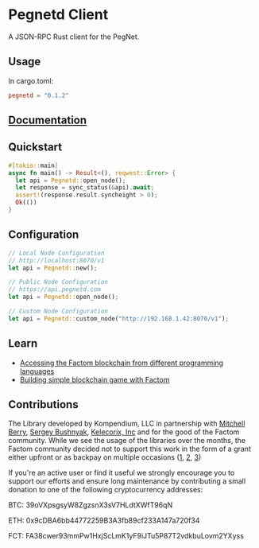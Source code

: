# Pegnetd Client

A JSON-RPC Rust client for the PegNet.

## Usage
In cargo.toml:
```toml
pegnetd = "0.1.2"
```

## [Documentation](https://docs.rs/pegnetd)

## Quickstart
```rust
#[tokio::main]
async fn main() -> Result<(), reqwest::Error> {
  let api = Pegnetd::open_node();
  let response = sync_status(&api).await;
  assert!(response.result.syncheight > 0);
  Ok(())
}
```

## Configuration
```rust
// Local Node Configuration
// http://localhost:8070/v1
let api = Pegnetd::new();

// Public Node Configuration
// https://api.pegnetd.com
let api = Pegnetd::open_node();

// Custom Node Configuration
let api = Pegnetd::custom_node("http://192.168.1.42:8070/v1");
```

## Learn
- [Accessing the Factom blockchain from different programming languages](https://medium.com/kompendium-developments/accessing-factom-blockchain-from-different-programming-languages-7f09030efe16)
- [Building simple blockchain game with Factom](https://medium.com/kompendium-developments/accessing-factom-blockchain-from-different-programming-languages-7f09030efe16)

## Contributions

The Library developed by Kompendium, LLC in partnership with [Mitchell Berry](https://github.com/MitchellBerry), [Sergey Bushnyak](https://sigrlami.eu), [Kelecorix, Inc](https://kelecorix.com) and  for the good of the Factom community. While we see the usage of the libraries over the months, the Factom community decided not to support this work in the form of a grant either upfront or as backpay on multiple occasions ([1](https://factomize.com/forums/threads/kompendium-12-back-pay-two-factom-community-sdks-client-libraries-php-ruby.4802/), [2](https://factomize.com/forums/threads/kompendium-12-back-pay-ruby-haskell-client-libraries-for-the-factom-blockchain.2740/), [3](https://factomize.com/forums/threads/back-pay-development-of-4-json-rpc-client-libraries-to-the-factom-community.2513/))

If you're an active user or find it useful we strongly encourage you to support our efforts and ensure long maintenance by contributing a small donation to one of the following cryptocurrency addresses:

BTC: 39oVXpsgsyW8ZgzsnX3sV7HLdtXWfT96qN

ETH: 0x9cDBA6bb44772259B3A3fb89cf233A147a720f34

FCT: FA38cwer93mmPw1HxjScLmK1yF9iJTu5P87T2vdkbuLovm2YXyss

